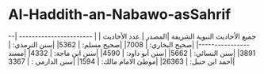 # Al-Haddith-an-Nabawo-asSahrif
جميع الأحاديث النبوية الشريفة
|المصدر                | عدد الأحاديث |
| ----------------------- |------------------|
|صحيح البخاري:           |              7008|
|صحيح مسلم:            |              5362|
|سنن الترمذي:       |              3891|
|سنن النسائي:          |              5662|
|سنن أبو داود:         |              4590|
|سنن ابن ماجة:          |              4332|
|مسند أحمد ابن حنبل: |             26363|
|موطئ الامام مالك:          |              1594|
|سنن الدارمي :         |              3367|
